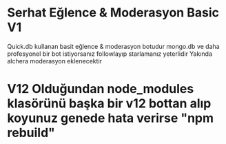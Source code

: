 # Serhat Eğlence & Moderasyon Basic V1
Quick.db kullanan basit eğlence & moderasyon botudur
mongo.db ve daha profesyonel bir bot istiyorsanız followlayıp starlamanız yeterlidir
Yakında alchera moderasyon eklenecektir


# V12 Olduğundan node_modules klasörünü başka bir v12 bottan alıp koyunuz genede hata verirse "npm rebuild"
